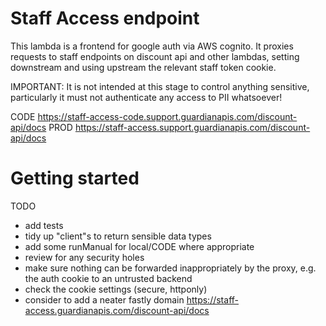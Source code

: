 # Staff Access endpoint

This lambda is a frontend for google auth via AWS cognito.  It proxies requests to staff endpoints on discount api and
other lambdas, setting downstream and using upstream the relevant staff token cookie.

IMPORTANT: It is not intended at this stage to control anything sensitive, particularly it must not authenticate any
access to PII whatsoever!

CODE https://staff-access-code.support.guardianapis.com/discount-api/docs
PROD https://staff-access.support.guardianapis.com/discount-api/docs

# Getting started

TODO
- add tests
- tidy up "client"s to return sensible data types
- add some runManual for local/CODE where appropriate
- review for any security holes
- make sure nothing can be forwarded inappropriately by the proxy, e.g. the auth cookie to an untrusted backend
- check the cookie settings (secure, httponly)
- consider to add a neater fastly domain https://staff-access.guardianapis.com/discount-api/docs